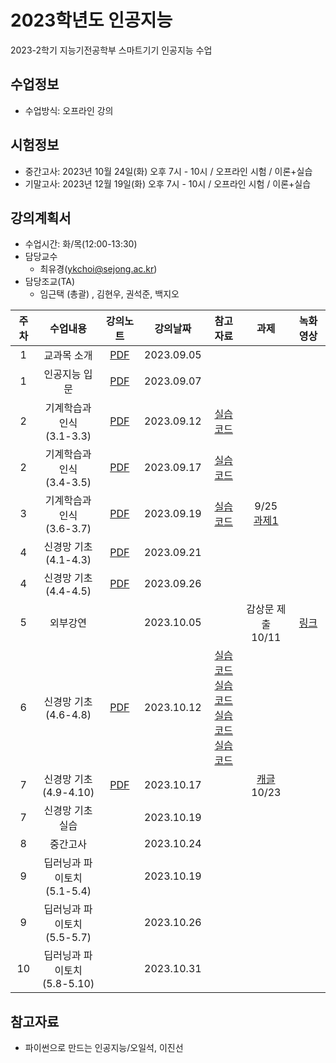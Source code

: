 # 2023학년도 인공지능
2023-2학기 지능기전공학부 스마트기기 인공지능 수업

## 수업정보
- 수업방식: 오프라인 강의

## 시험정보
- 중간고사: 2023년 10월 24일(화) 오후 7시 - 10시 / 오프라인 시험 / 이론+실습
- 기말고사: 2023년 12월 19일(화) 오후 7시 - 10시 / 오프라인 시험 / 이론+실습

## 강의계획서
- 수업시간: 화/목(12:00-13:30) 
- 담당교수
  - 최유경(ykchoi@sejong.ac.kr)
- 담당조교(TA)
  - 임근택 (총괄) , 김현우, 권석준, 백지오



| 주차 | 수업내용 | 강의노트 | 강의날짜 | 참고자료 | 과제 | 녹화영상 | 
|:---:|:---:|:---:|:---:|:---:|:---:|:---:|
| 1 | 교과목 소개 | [PDF](https://github.com/sejongresearch/2023.AI/blob/main/LectureNotes/%5B%E1%84%8B%E1%85%B5%E1%86%AB%E1%84%80%E1%85%A9%E1%86%BC%E1%84%8C%E1%85%B5%E1%84%82%E1%85%B3%E1%86%BC%5D%5B1%E1%84%8C%E1%85%AE%E1%84%8E%E1%85%A1%5D%20%E1%84%80%E1%85%AA%E1%84%86%E1%85%A9%E1%86%A8%E1%84%89%E1%85%A9%E1%84%80%E1%85%A2%201%E1%84%87%E1%85%AE%20(2023).pdf) | 2023.09.05 |  | |  | 
| 1 | 인공지능 입문 | [PDF](https://github.com/sejongresearch/2023.AI/blob/main/LectureNotes/%5B%E1%84%8B%E1%85%B5%E1%86%AB%E1%84%80%E1%85%A9%E1%86%BC%E1%84%8C%E1%85%B5%E1%84%82%E1%85%B3%E1%86%BC%5D%5B1%E1%84%8C%E1%85%AE%E1%84%8E%E1%85%A1%5D%20%E1%84%8B%E1%85%B5%E1%86%AB%E1%84%80%E1%85%A9%E1%86%BC%E1%84%8C%E1%85%B5%E1%84%82%E1%85%B3%E1%86%BC%20%E1%84%89%E1%85%B5%E1%84%8C%E1%85%A1%E1%86%A8%E1%84%92%E1%85%A1%E1%84%80%E1%85%B5(2023).pdf) | 2023.09.07 |  | |   | 
| 2 | 기계학습과 인식 <br>(3.1-3.3) | [PDF](https://github.com/sejongresearch/2023.AI/blob/main/LectureNotes/%5B%E1%84%8B%E1%85%B5%E1%86%AB%E1%84%80%E1%85%A9%E1%86%BC%E1%84%8C%E1%85%B5%E1%84%82%E1%85%B3%E1%86%BC%5D%5B2%E1%84%8C%E1%85%AE%E1%84%8E%E1%85%A1%5D%20%E1%84%80%E1%85%B5%E1%84%80%E1%85%A8%E1%84%92%E1%85%A1%E1%86%A8%E1%84%89%E1%85%B3%E1%86%B8%E1%84%80%E1%85%AA%20%E1%84%8B%E1%85%B5%E1%86%AB%E1%84%89%E1%85%B5%E1%86%A8.pdf) | 2023.09.12  | [실습코드](https://www.kaggle.com/yukyungchoi/2023-ai-w2-p1)|  |   | 
| 2 | 기계학습과 인식 <br>(3.4-3.5)  | [PDF](https://github.com/sejongresearch/2023.AI/blob/main/LectureNotes/%5B%E1%84%8B%E1%85%B5%E1%86%AB%E1%84%80%E1%85%A9%E1%86%BC%E1%84%8C%E1%85%B5%E1%84%82%E1%85%B3%E1%86%BC%5D%5B2%E1%84%8C%E1%85%AE%E1%84%8E%E1%85%A1%5D%20%E1%84%80%E1%85%B5%E1%84%80%E1%85%A8%E1%84%92%E1%85%A1%E1%86%A8%E1%84%89%E1%85%B3%E1%86%B8%E1%84%80%E1%85%AA%20%E1%84%8B%E1%85%B5%E1%86%AB%E1%84%89%E1%85%B5%E1%86%A8.pdf) |2023.09.17 | [실습코드](https://www.kaggle.com/yukyungchoi/2023-ai-w2-p2) |  |   | 
| 3 | 기계학습과 인식 <br>(3.6-3.7)  | [PDF](https://github.com/sejongresearch/2023.AI/blob/main/LectureNotes/%5B%E1%84%8B%E1%85%B5%E1%86%AB%E1%84%80%E1%85%A9%E1%86%BC%E1%84%8C%E1%85%B5%E1%84%82%E1%85%B3%E1%86%BC%5D%5B2%E1%84%8C%E1%85%AE%E1%84%8E%E1%85%A1%5D%20%E1%84%80%E1%85%B5%E1%84%80%E1%85%A8%E1%84%92%E1%85%A1%E1%86%A8%E1%84%89%E1%85%B3%E1%86%B8%E1%84%80%E1%85%AA%20%E1%84%8B%E1%85%B5%E1%86%AB%E1%84%89%E1%85%B5%E1%86%A8.pdf) |2023.09.19 | [실습코드](https://www.kaggle.com/yukyungchoi/2023-ai-w2-p3) | 9/25 <br> [과제1](https://github.com/sejongresearch/2023.AI/blob/main/HW/w2am1.md) | 
| 4 | 신경망 기초 <br>(4.1-4.3) | [PDF](https://github.com/sejongresearch/2023.AI/blob/main/LectureNotes/%5B%E1%84%8B%E1%85%B5%E1%86%AB%E1%84%80%E1%85%A9%E1%86%BC%E1%84%8C%E1%85%B5%E1%84%82%E1%85%B3%E1%86%BC%5D%5B3%E1%84%8C%E1%85%AE%E1%84%8E%E1%85%A1%5D%20%E1%84%89%E1%85%B5%E1%86%AB%E1%84%80%E1%85%A7%E1%86%BC%E1%84%86%E1%85%A1%E1%86%BC%E1%84%80%E1%85%B5%E1%84%8E%E1%85%A9.pdf) | 2023.09.21 | | |   | 
| 4 | 신경망 기초 <br>(4.4-4.5) | [PDF](https://github.com/sejongresearch/2023.AI/blob/main/LectureNotes/%5B%E1%84%8B%E1%85%B5%E1%86%AB%E1%84%80%E1%85%A9%E1%86%BC%E1%84%8C%E1%85%B5%E1%84%82%E1%85%B3%E1%86%BC%5D%5B3%E1%84%8C%E1%85%AE%E1%84%8E%E1%85%A1%5D%20%E1%84%89%E1%85%B5%E1%86%AB%E1%84%80%E1%85%A7%E1%86%BC%E1%84%86%E1%85%A1%E1%86%BC%E1%84%80%E1%85%B5%E1%84%8E%E1%85%A9.pdf) | 2023.09.26 |  | |   | 
| 5 | 외부강연 | | 2023.10.05 |  | 감상문 제출 <br> 10/11 | [링크](https://youtu.be/QiZ6GhXKRbI)  | 
| 6 | 신경망 기초 <br>(4.6-4.8) |[PDF](https://github.com/sejongresearch/2023.AI/blob/main/LectureNotes/%5B%E1%84%8B%E1%85%B5%E1%86%AB%E1%84%80%E1%85%A9%E1%86%BC%E1%84%8C%E1%85%B5%E1%84%82%E1%85%B3%E1%86%BC%5D%5B3%E1%84%8C%E1%85%AE%E1%84%8E%E1%85%A1%5D%20%E1%84%89%E1%85%B5%E1%86%AB%E1%84%80%E1%85%A7%E1%86%BC%E1%84%86%E1%85%A1%E1%86%BC%E1%84%80%E1%85%B5%E1%84%8E%E1%85%A9.pdf) | 2023.10.12 | [실습코드](https://www.kaggle.com/yukyungchoi/2023-ai-w3-p1/) <br> [실습코드](https://www.kaggle.com/yukyungchoi/2023-ai-w3-p2/) <br> [실습코드](https://www.kaggle.com/yukyungchoi/2023-ai-w3-p3/) <br> [실습코드](https://www.kaggle.com/yukyungchoi/2023-ai-w3-p4/) |  |   | 
| 7 | 신경망 기초 <br>(4.9-4.10) |[PDF](https://github.com/sejongresearch/2023.AI/blob/main/LectureNotes/%5B%E1%84%8B%E1%85%B5%E1%86%AB%E1%84%80%E1%85%A9%E1%86%BC%E1%84%8C%E1%85%B5%E1%84%82%E1%85%B3%E1%86%BC%5D%5B3%E1%84%8C%E1%85%AE%E1%84%8E%E1%85%A1%5D%20%E1%84%89%E1%85%B5%E1%86%AB%E1%84%80%E1%85%A7%E1%86%BC%E1%84%86%E1%85%A1%E1%86%BC%E1%84%80%E1%85%B5%E1%84%8E%E1%85%A9.pdf) | 2023.10.17 | |   [캐글](https://www.kaggle.com/competitions/2023-2aiw7p1-mnist) <br> 10/23 | |
| 7 | 신경망 기초 실습 |  | 2023.10.19 |  | |  | 
| 8 | 중간고사 |  | 2023.10.24 |  | |  | 
| 9 | 딥러닝과 파이토치 <br> (5.1-5.4)|  | 2023.10.19 |  | |  | 
| 9 | 딥러닝과 파이토치 <br> (5.5-5.7) |  | 2023.10.26 |  | |  | 
| 10 | 딥러닝과 파이토치 <br> (5.8-5.10) |  | 2023.10.31 |  | |  | 




## 참고자료
- 파이썬으로 만드는 인공지능/오일석, 이진선
